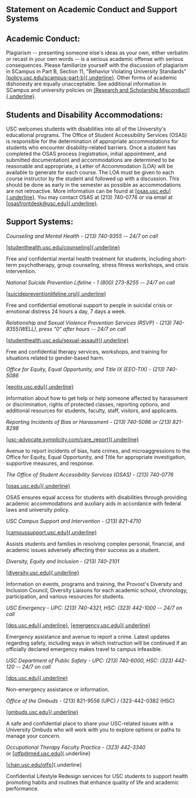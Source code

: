 ## Statement on Academic Conduct and Support Systems

## Academic Conduct:

Plagiarism -- presenting someone else's ideas as your own, either verbatim or recast in your own words -- is a serious academic offense with serious consequences. Please familiarize yourself with the discussion of plagiarism in SCampus in Part B, Section 11, "Behavior Violating University Standards" [[policy.usc.edu/scampus-part-b]{.underline}](https://policy.usc.edu/scampus-part-b/). Other forms of academic dishonesty are equally unacceptable. See additional information in SCampus and university policies on [[Research and Scholarship Misconduct]{.underline}](https://policy.usc.edu/research-and-scholarship-misconduct/).

## Students and Disability Accommodations:

USC welcomes students with disabilities into all of the University's educational programs. The Office of Student Accessibility Services (OSAS) is responsible for the determination of appropriate accommodations for students who encounter disability-related barriers. Once a student has completed the OSAS process (registration, initial appointment, and submitted documentation) and accommodations are determined to be reasonable and appropriate, a Letter of Accommodation (LOA) will be available to generate for each course. The LOA must be given to each course instructor by the student and followed up with a discussion. This should be done as early in the semester as possible as accommodations are not retroactive. More information can be found at [[osas.usc.edu]{.underline}](http://osas.usc.edu/). You may contact OSAS at (213) 740-0776 or via email at [[osasfrontdesk@usc.edu]{.underline}](mailto:osasfrontdesk@usc.edu).

## Support Systems:

*Counseling and Mental Health - (213) 740-9355 -- 24/7 on call*

[[studenthealth.usc.edu/counseling]{.underline}](https://studenthealth.usc.edu/counseling/)

Free and confidential mental health treatment for students, including short-term psychotherapy, group counseling, stress fitness workshops, and crisis intervention.

*National Suicide Prevention Lifeline - 1 (800) 273-8255 -- 24/7 on call*

[[suicidepreventionlifeline.org]{.underline}](http://www.suicidepreventionlifeline.org/)

Free and confidential emotional support to people in suicidal crisis or emotional distress 24 hours a day, 7 days a week.

*Relationship and Sexual Violence Prevention Services (RSVP) - (213) 740-9355(WELL), press "0" after hours -- 24/7 on call*

[[studenthealth.usc.edu/sexual-assault]{.underline}](https://studenthealth.usc.edu/sexual-assault/)

Free and confidential therapy services, workshops, and training for situations related to gender-based harm.

*Office for Equity, Equal Opportunity, and Title IX (EEO-TIX) - (213) 740-5086*

[[eeotix.usc.edu]{.underline}](https://eeotix.usc.edu/)

Information about how to get help or help someone affected by harassment or discrimination, rights of protected classes, reporting options, and additional resources for students, faculty, staff, visitors, and applicants.

*Reporting Incidents of Bias or Harassment - (213) 740-5086 or (213) 821-8298*

[[usc-advocate.symplicity.com/care_report]{.underline}](https://usc-advocate.symplicity.com/care_report/)

Avenue to report incidents of bias, hate crimes, and microaggressions to the Office for Equity, Equal Opportunity, and Title for appropriate investigation, supportive measures, and response.

*The Office of Student Accessibility Services (OSAS) - (213) 740-0776*

[[osas.usc.edu]{.underline}](http://osas.usc.edu/)

OSAS ensures equal access for students with disabilities through providing academic accommodations and auxiliary aids in accordance with federal laws and university policy.

*USC Campus Support and Intervention - (213) 821-4710*

[[campussupport.usc.edu]{.underline}](https://campussupport.usc.edu/)

Assists students and families in resolving complex personal, financial, and academic issues adversely affecting their success as a student.

*Diversity, Equity and Inclusion - (213) 740-2101*

[[diversity.usc.edu]{.underline}](https://diversity.usc.edu/)

Information on events, programs and training, the Provost's Diversity and Inclusion Council, Diversity Liaisons for each academic school, chronology, participation, and various resources for students.

*USC Emergency - UPC: (213) 740-4321, HSC: (323) 442-1000 -- 24/7 on call*

[[dps.usc.edu]{.underline}](http://dps.usc.edu/), [[emergency.usc.edu]{.underline}](http://emergency.usc.edu/)

Emergency assistance and avenue to report a crime. Latest updates regarding safety, including ways in which instruction will be continued if an officially declared emergency makes travel to campus infeasible.

*USC Department of Public Safety - UPC: (213) 740-6000, HSC: (323) 442-120 -- 24/7 on call*

[[dps.usc.edu]{.underline}](http://dps.usc.edu/)

Non-emergency assistance or information.

*Office of the Ombuds* - (213) 821-9556 (UPC) / (323-442-0382 (HSC)

[[ombuds.usc.edu]{.underline}](http://ombuds.usc.edu/)

A safe and confidential place to share your USC-related issues with a University Ombuds who will work with you to explore options or paths to manage your concern.

*Occupational Therapy Faculty Practice - (323) 442-3340* or [<otfp@med.usc.edu>]{.underline}

[[chan.usc.edu/otfp](http://chan.usc.edu/otfp)]{.underline}

​Confidential Lifestyle Redesign services for USC students to support health promoting habits and routines that enhance quality of life and academic performance. 

